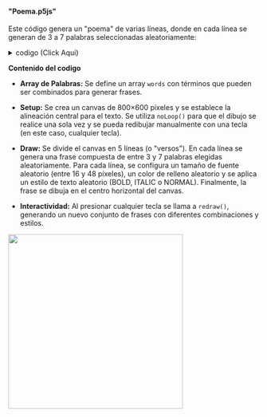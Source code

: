 #### "Poema.p5js"

Este código genera un "poema" de varias líneas, donde en cada línea se generan de 3 a 7 palabras seleccionadas aleatoriamente:

<details>

  <summary>codigo (Click Aquí)</summary>

  ```js
  // Array de palabras para generar el texto
  let words = [
    "amor", "vida", "sueño", "cielo", "sol", "luz", "sombra", 
    "tiempo", "eco", "paz", "alma", "fuego", "viento", "esperanza", "silencio"
  ];
  
  function setup() {
    createCanvas(800, 600);
    background(220);
    textAlign(CENTER, CENTER);
    // Opcional: cambiar el modo de dibujo para una apariencia diferente
    noLoop(); // Se dibuja una sola vez hasta que se presione una tecla o se reinicie
  }
  
  function draw() {
    background(220);
    let numLines = 5;              // Número de líneas (o "versos")
    let lineHeight = height / numLines;
  
    // Generar cada línea del "poema"
    for (let i = 0; i < numLines; i++) {
      let sentence = "";
      let numWords = floor(random(3, 8)); // Cada línea tendrá entre 3 y 7 palabras
      
      // Generar la frase combinando palabras aleatorias
      for (let j = 0; j < numWords; j++) {
        sentence += random(words) + " ";
      }
      
      // Configurar un tamaño de fuente aleatorio para esta línea
      let fSize = random(16, 48);
      textSize(fSize);
      
      // Establecer un color de texto aleatorio
      fill(random(255), random(255), random(255));
      
      // Opcional: cambiar estilo (puedes experimentar con textStyle(BOLD), textStyle(ITALIC), etc.)
      // Por ejemplo: textStyle(random([BOLD, ITALIC, NORMAL]));
      textStyle(random([BOLD, ITALIC, NORMAL]));
      
      // Dibujar la línea en el centro horizontal y en la posición correspondiente verticalmente
      text(sentence, width / 2, lineHeight / 2 + i * lineHeight);
    }
  }
  
  // Al presionar una tecla se genera un nuevo "poema"
  function keyPressed() {
    redraw();
  }

  ```
  
</details>

**Contenido del codigo**

- **Array de Palabras:**
Se define un array `words` con términos que pueden ser combinados para generar frases.

- **Setup:**
Se crea un canvas de 800×600 píxeles y se establece la alineación central para el texto. Se utiliza `noLoop()` para que el dibujo se realice una sola vez y se pueda redibujar manualmente con una tecla (en este caso, cualquier tecla).

- **Draw:**
Se divide el canvas en 5 líneas (o "versos"). En cada línea se genera una frase compuesta de entre 3 y 7 palabras elegidas aleatoriamente.
Para cada línea, se configura un tamaño de fuente aleatorio (entre 16 y 48 píxeles), un color de relleno aleatorio y se aplica un estilo de texto aleatorio (BOLD, ITALIC o NORMAL). Finalmente, la frase se dibuja en el centro horizontal del canvas.

- **Interactividad:**
Al presionar cualquier tecla se llama a `redraw()`, generando un nuevo conjunto de frases con diferentes combinaciones y estilos.

<img src="https://github.com/user-attachments/assets/f308cc84-2c11-42a2-965f-7160a1c5138a" width="350">



